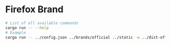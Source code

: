 # Firefox Brand

```bash
# List of all available commands
cargo run -- --help
# Example
cargo run -- ../config.json ../brands/official ../static -o ../dist-official
```